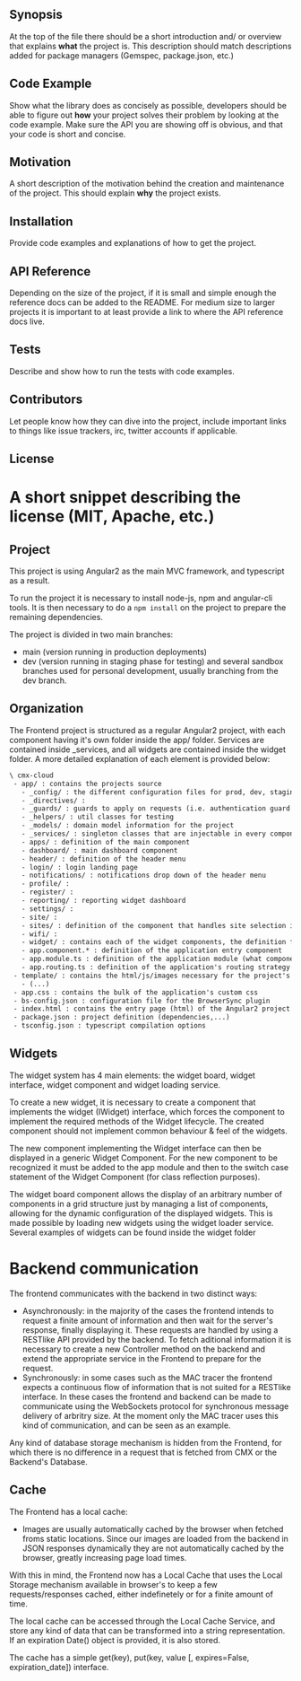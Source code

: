 ## Synopsis

At the top of the file there should be a short introduction and/ or overview that explains **what** the project is. This description should match descriptions added for package managers (Gemspec, package.json, etc.)

## Code Example

Show what the library does as concisely as possible, developers should be able to figure out **how** your project solves their problem by looking at the code example. Make sure the API you are showing off is obvious, and that your code is short and concise.

## Motivation

A short description of the motivation behind the creation and maintenance of the project. This should explain **why** the project exists.

## Installation

Provide code examples and explanations of how to get the project.

## API Reference

Depending on the size of the project, if it is small and simple enough the reference docs can be added to the README. For medium size to larger projects it is important to at least provide a link to where the API reference docs live.

## Tests

Describe and show how to run the tests with code examples.

## Contributors

Let people know how they can dive into the project, include important links to things like issue trackers, irc, twitter accounts if applicable.

## License

A short snippet describing the license (MIT, Apache, etc.)
=======
## Project ##

This project is using Angular2 as the main MVC framework, and typescript as a result.

To run the project it is necessary to install node-js, npm and angular-cli tools. It is then necessary to do a ```npm install``` on the project to prepare the remaining dependencies.

The project is divided in two main branches:

- main (version running in production deployments)
- dev (version running in staging phase for testing)
and several sandbox branches used for personal development, usually branching from the dev branch.


## Organization ##

The Frontend project is structured as a regular Angular2 project, with each component having it's own folder inside the app/ folder.
Services are contained inside _services, and all widgets are contained inside the widget folder. A more detailed explanation of each element is provided below:

```html
\ cmx-cloud
 - app/ : contains the projects source
   - _config/ : the different configuration files for prod, dev, staging and so on
   - _directives/ : 
   - _guards/ : guards to apply on requests (i.e. authentication guard to check for properly authenticated requests)
   - _helpers/ : util classes for testing
   - _models/ : domain model information for the project
   - _services/ : singleton classes that are injectable in every component to provide global functionality in an encapsulated way. Communication with the backend is done in services
   - apps/ : definition of the main component
   - dashboard/ : main dashboard component
   - header/ : definition of the header menu
   - login/ : login landing page
   - notifications/ : notifications drop down of the header menu
   - profile/ :
   - register/ : 
   - reporting/ : reporting widget dashboard
   - settings/ :
   - site/ : 
   - sites/ : definition of the component that handles site selection in the header menu
   - wifi/ : 
   - widget/ : contains each of the widget components, the definition for the generic widget component, widget interface and the widget loading service
   - app.component.* : definition of the application entry component
   - app.module.ts : definition of the application module (what components are used to create the project and so on)
   - app.routing.ts : definition of the application's routing strategy
 - template/ : contains the html/js/images necessary for the project's html template
   - (...)
 - app.css : contains the bulk of the application's custom css
 - bs-config.json : configuration file for the BrowserSync plugin
 - index.html : contains the entry page (html) of the Angular2 project
 - package.json : project definition (dependencies,...)
 - tsconfig.json : typescript compilation options
```

## Widgets ##

The widget system has 4 main elements: the widget board, widget interface, widget component and widget loading service.

To create a new widget, it is necessary to create a component that implements the widget (IWidget) interface, which forces the component to implement the required methods of the Widget lifecycle. The created component should not implement common behaviour & feel of the widgets.

 The new component implementing the Widget interface can then be displayed in a generic Widget Component. For the new component to be recognized it must be added to the app module and then to the switch case statement of the Widget Component (for class reflection purposes). 

 The widget board component allows the display of an arbitrary number of components in a grid structure just by managing a list of components, allowing for the dynamic configuration of the displayed widgets. This is made possible by loading new widgets using the widget loader service. Several examples of widgets can be found inside the widget folder

# Backend communication ##

 The frontend communicates with the backend in two distinct ways:

 - Asynchronously: in the majority of the cases the frontend intends to request a finite amount of information and then wait for the server's response, finally displaying it. These requests are handled by using a RESTlike API provided by the backend. To fetch aditional information it is necessary to create a new Controller method on the backend and extend the appropriate service in the Frontend to prepare for the request.
 - Synchronously: in some cases such as the MAC tracer the frontend expects a continuous flow of information that is not suited for a RESTlike interface. In these cases the frontend and backend can be made to communicate using the WebSockets protocol for synchronous message delivery of arbritry size. At the moment only the MAC tracer uses this kind of communication, and can be seen as an example.

 Any kind of database storage mechanism is hidden from the Frontend, for which there is no difference in a request that is fetched from CMX or the Backend's Database.

## Cache ##

 The Frontend has a local cache:

 - Images are usually automatically cached by the browser when fetched froms static locations. Since our images are loaded from the backend in JSON responses dynamically they are not automatically cached by the browser, greatly increasing page load times. 

 With this in mind, the Frontend now has a Local Cache that uses the Local Storage mechanism available in browser's to keep a few requests/responses cached, either indefinetely or for a finite amount of time.

 The local cache can be accessed through the Local Cache Service, and store any kind of data that can be transformed into a string representation. If an expiration Date() object is provided, it is also stored.

 The cache has a simple get(key), put(key, value [, expires=False, expiration_date]) interface.
